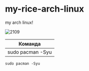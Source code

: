 # my-rice-arch-linux
my arch linux!


![2109](https://user-images.githubusercontent.com/127678638/224560547-17d2ee5f-f687-4871-9f01-60c1de6f4c26.jpg)

| Команда |
| ------- |
| sudo pacman -Syu |

`sudo pacman -Syu`

